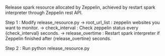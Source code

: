 Release spark resource allocated by Zeppelin, achieved by restart spark interpreter through Zeppelin rest API.

Step 1 : Modify release_resource.py
-> root_url_list : zeppelin websites you want to monitor.
-> check_interval : Check zeppelin status every {check_interval} seconds.
-> release_overtime : Restart spark interpreter if Zeppelin finished after {release_overtine} seconds.

Step 2 :
Run python release_resource.py

